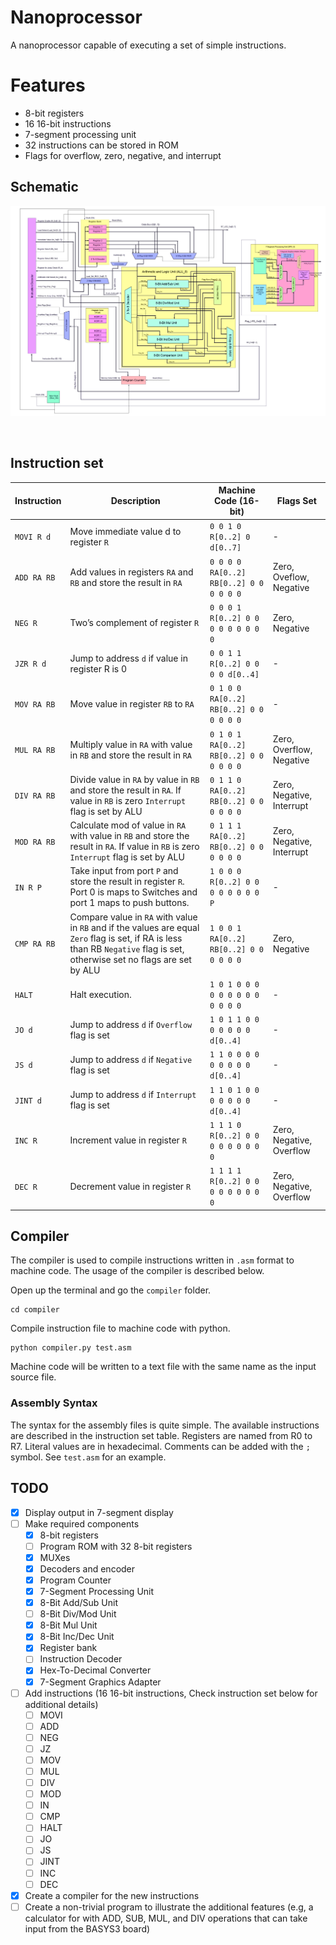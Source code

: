 # Nanoprocessor

A nanoprocessor capable of executing a set of simple instructions.


# Features

- 8-bit registers
- 16 16-bit instructions
- 7-segment processing unit
- 32 instructions can be stored in ROM
- Flags for overflow, zero, negative, and interrupt

## Schematic

![Schematic](schematic/schematic.png)

</br>

## Instruction set

<!-- Disable word wrap to display table correctly-->

| Instruction | Description                                                                                                                                                                  | Machine Code (16-bit)                   | Flags Set                 |
| ----------- | ---------------------------------------------------------------------------------------------------------------------------------------------------------------------------- | --------------------------------------- | ------------------------- |
| `MOVI R d`  | Move immediate value d to register `R`                                                                                                                                       | `0 0 1 0 R[0..2] 0 d[0..7]`             | -                         |
| `ADD RA RB` | Add values in registers `RA` and `RB` and store the result in `RA`                                                                                                           | `0 0 0 0 RA[0..2] RB[0..2] 0 0 0 0 0 0` | Zero, Oveflow, Negative   |
| `NEG R`     | Two’s complement of register `R`                                                                                                                                             | `0 0 0 1 R[0..2] 0 0 0 0 0 0 0 0 0`     | Zero, Negative            |
| `JZR R d`   | Jump to address `d` if value in register R is 0                                                                                                                              | `0 0 1 1 R[0..2] 0 0 0 0 d[0..4]`       | -                         |
| `MOV RA RB` | Move value in register `RB` to `RA`                                                                                                                                          | `0 1 0 0 RA[0..2] RB[0..2] 0 0 0 0 0 0` | -                         |
| `MUL RA RB` | Multiply value in `RA` with value in `RB` and store the result in `RA`                                                                                                       | `0 1 0 1 RA[0..2] RB[0..2] 0 0 0 0 0 0` | Zero, Overflow, Negative  |
| `DIV RA RB` | Divide value in `RA` by value in `RB` and store the result in `RA`. If value in `RB` is zero `Interrupt` flag is set by ALU                                                  | `0 1 1 0 RA[0..2] RB[0..2] 0 0 0 0 0 0` | Zero, Negative, Interrupt |
| `MOD RA RB` | Calculate mod of value in `RA` with value in `RB` and store the result in `RA`. If value in `RB` is zero `Interrupt` flag is set by ALU                                      | `0 1 1 1 RA[0..2] RB[0..2] 0 0 0 0 0 0` | Zero, Negative, Interrupt |
| `IN R P`    | Take input from port `P` and store the result in register `R`. Port 0 is maps to Switches and port 1 maps to push buttons.                                                   | `1 0 0 0 R[0..2] 0 0 0 0 0 0 0 0 P`     | -                         |
| `CMP RA RB` | Compare value in `RA` with value in `RB` and if the values are equal `Zero` flag is set, if RA is less than RB `Negative` flag is set, otherwise set no flags are set by ALU | `1 0 0 1 RA[0..2] RB[0..2] 0 0 0 0 0 0` | Zero, Negative            |
| `HALT`      | Halt execution.                                                                                                                                                              | `1 0 1 0 0 0 0 0 0 0 0 0 0 0 0 0`       | -                         |
| `JO d`      | Jump to address `d` if `Overflow` flag is set                                                                                                                                | `1 0 1 1 0 0 0 0 0 0 0 d[0..4]`         | -                         |
| `JS d`      | Jump to address `d` if `Negative` flag is set                                                                                                                                | `1 1 0 0 0 0 0 0 0 0 0 d[0..4]`         | -                         |
| `JINT d`    | Jump to address `d` if `Interrupt` flag is set                                                                                                                               | `1 1 0 1 0 0 0 0 0 0 0 d[0..4]`         | -                         |
| `INC R`     | Increment value in register `R`                                                                                                                                              | `1 1 1 0 R[0..2] 0 0 0 0 0 0 0 0 0`     | Zero, Negative, Overflow  |
| `DEC R`     | Decrement value in register `R`                                                                                                                                              | `1 1 1 1 R[0..2] 0 0 0 0 0 0 0 0 0`     | Zero, Negative, Overflow  |


## Compiler

The compiler is used to compile instructions written in `.asm` format to machine code. The usage of the compiler is described below.

Open up the terminal and go the `compiler` folder.

```
cd compiler
```

Compile instruction file to machine code with python.

```
python compiler.py test.asm
```

Machine code will be written to a text file with the same name as the input source file.


### Assembly Syntax

The syntax for the assembly files is quite simple. The available instructions are described in the instruction set table. Registers are named from R0 to R7. Literal values are in hexadecimal. Comments can be added with the `;` symbol. See `test.asm` for an example.



## TODO

- [x] Display output in 7-segment display
- [ ] Make required components
  - [x] 8-bit registers
  - [ ] Program ROM with 32 8-bit registers
  - [x] MUXes
  - [x] Decoders and encoder
  - [x] Program Counter
  - [x] 7-Segment Processing Unit
  - [x] 8-Bit Add/Sub Unit
  - [ ] 8-Bit Div/Mod Unit
  - [x] 8-Bit Mul Unit
  - [x] 8-Bit Inc/Dec Unit
  - [x] Register bank
  - [ ] Instruction Decoder
  - [x] Hex-To-Decimal Converter
  - [x] 7-Segment Graphics Adapter
- [ ] Add instructions (16 16-bit instructions, Check instruction set below for additional details)
  - [ ] MOVI
  - [ ] ADD
  - [ ] NEG
  - [ ] JZ
  - [ ] MOV
  - [ ] MUL
  - [ ] DIV
  - [ ] MOD
  - [ ] IN
  - [ ] CMP
  - [ ] HALT
  - [ ] JO
  - [ ] JS
  - [ ] JINT
  - [ ] INC
  - [ ] DEC
- [x] Create a compiler for the new instructions
- [ ] Create a non-trivial program to illustrate the additional features (e.g, a calculator for with ADD, SUB, MUL, and DIV operations that can take input from the BASYS3 board)
